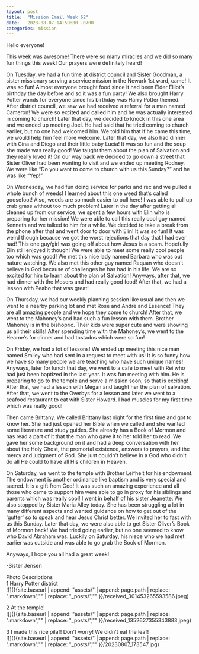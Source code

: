 ```yaml
---
layout: post
title:  "Mission Email Week 62"
date:   2023-08-07 14:59:00 -0700
categories: mission
---
```

Hello everyone!

This week was awesome! There were so many miracles and we did so many fun things this week! Our prayers were definitely heard!

On Tuesday, we had a fun time at district council and Sister Goodman, a sister missionary serving a service mission in the Newark 1st ward, came! It was so fun! Almost everyone brought food since it had been Elder Elliot’s birthday the day before and so it was a fun party! We also brought Harry Potter wands for everyone since his birthday was Harry Potter themed. After district council, we saw we had received a referral for a man named Cameron! We were so excited and called him and he was actually interested in coming to church! Later that day, we decided to knock in this one area and we ended up meeting Joel. He had said that he tried coming to church earlier, but no one had welcomed him. We told him that if he came this time, we would help him feel more welcome. Later that day, we also had dinner with Gina and Diego and their little baby Lucia! It was so fun and the soup she made was really good! We taught them about the plan of Salvation and they really loved it! On our way back we decided to go down a street that Sister Oliver had been wanting to visit and we ended up meeting Rodney. We were like “Do you want to come to church with us this Sunday?” and he was like “Yep!”

On Wednesday, we had fun doing service for parks and rec and we pulled a whole bunch of weeds! I learned about this one weed that’s called goosefoot! Also, weeds are so much easier to pull here! I was able to pull up crab grass without too much problem! Later in the day after getting all cleaned up from our service, we spent a few hours with Elin who is preparing for her mission! We were able to call this really cool guy named Kenneth and we talked to him for a while. We decided to take a break from the phone after that and went door to door with Elin! It was so fun! It was weird though because we got the worst rejections that day that I had ever had! This one guy/girl was going off about how Jesus is a scam. Hopefully Elin still enjoyed it though! We were able to meet some really cool people too which was good! We met this nice lady named Barbara who was out nature watching. We also met this other guy named Raquan who doesn’t believe in God because of challenges he has had in his life. We are so excited for him to learn about the plan of Salvation! Anyways, after that, we had dinner with the Mosers and had really good food! After that, we had a lesson with Peabo that was great!

On Thursday, we had our weekly planning session like usual and then we went to a nearby parking lot and met Rose and Andre and Essence! They are all amazing people and we hope they come to church! After that, we went to the Mahoney’s and had such a fun lesson with them. Brother Mahoney is in the bishopric. Their kids were super cute and were showing us all their skills! After spending time with the Mahoney’s, we went to the Hearne’s for dinner and had tostados which were so fun!

On Friday, we had a lot of lessons! We ended up meeting this nice man named Smiley who had sent in a request to meet with us! It is so funny how we have so many people we are teaching who have such unique names! Anyways, later for lunch that day, we went to a cafe to meet with Rei who had just been baptized in the last year. It was fun meeting with him. He is preparing to go to the temple and serve a mission soon, so that is exciting! After that, we had a lesson with Megan and taught her the plan of salvation. After that, we went to the Overbys for a lesson and later we went to a seafood restaurant to eat with Sister Howard. I had muscles for my first time which was really good!

Then came Brittany. We called Brittany last night for the first time and got to know her. She had just opened her Bible when we called and she wanted some literature and study guides. She already has a Book of Mormon and has read a part of it that the man who gave it to her told her to read. We gave her some background on it and had a deep conversation with her about the Holy Ghost, the premortal existence, answers to prayers, and the mercy and judgment of God. She just couldn't believe in a God who didn't do all He could to have all His children in Heaven. 

On Saturday, we went to the temple with Brother Leifheit for his endowment. The endowment is another ordinance like baptism and is very special and sacred. It is a gift from God! It was such an amazing experience and all those who came to support him were able to go in proxy for his siblings and parents which was really cool! I went in behalf of his sister Jeanette. We also stopped by Sister Maria Alley today. She has been struggling a lot in many different aspects and wanted guidance on how to get out of the 'gutter' so to speak and hear Jesus Christ better. We invited her to fast with us this Sunday. Later that day, we were also able to get Sister Oliver’s Book of Mormon back! We had tried going earlier, but no one seemed to know who David Abraham was. Luckily on Saturday, his niece who we had met earlier was outside and was able to go grab the Book of Mormon.

Anyways, I hope you all had a great week! 

-Sister Jensen

Photo Descriptions  
1 Harry Potter district     
![]({{site.baseurl | append: "assets/" | append:  page.path | replace: ".markdown","" | replace: "_posts/",""  }}/received_301453265593586.jpeg)

2 At the temple!    
![]({{site.baseurl | append: "assets/" | append:  page.path | replace: ".markdown","" | replace: "_posts/",""  }}/received_1352627355343883.jpeg)

3 I made this rice pilaf! Don't worry! We didn't eat the leaf!    
![]({{site.baseurl | append: "assets/" | append:  page.path | replace: ".markdown","" | replace: "_posts/",""  }}/20230807_173547.jpg)

